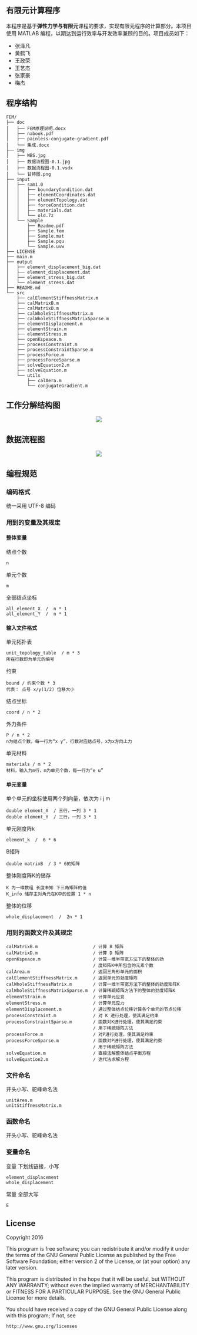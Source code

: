 有限元计算程序
--------------

本程序是基于**弹性力学与有限元**课程的要求，实现有限元程序的计算部分。本项目使用 MATLAB 编程，以期达到运行效率与开发效率兼顾的目的。项目成员如下：
- 张泽凡
- 黄鹤飞
- 王政荣
- 王艺杰
- 张家豪
- 梅杰

## 程序结构

    FEM/
    ├── doc
    │   ├── FEM原理说明.docx
    │   ├── nabook.pdf
    │   ├── painless-conjugate-gradient.pdf
    │   └── 集成.docx
    ├── img
    │   ├── WBS.jpg
    │   ├── 数据流程图-0.1.jpg
    │   ├── 数据流程图-0.1.vsdx
    │   └── 甘特图.png
    ├── input
    │   ├── sam1.0
    │   │   ├── boundaryCondition.dat
    │   │   ├── elementCoordinates.dat
    │   │   ├── elementTopology.dat
    │   │   ├── forceCondition.dat
    │   │   ├── materials.dat
    │   │   └── old.7z
    │   └── Sample
    │       ├── Readme.pdf
    │       ├── Sample.fem
    │       ├── Sample.mat
    │       ├── Sample.pqu
    │       └── Sample.uvw
    ├── LICENSE
    ├── main.m
    ├── output
    │   ├── element_displacement_big.dat
    │   ├── element_displacement.dat
    │   ├── element_stress_big.dat
    │   └── element_stress.dat
    ├── README.md
    └── src
        ├── calElementStiffnessMatrix.m
        ├── calMatrixB.m
        ├── calMatrixD.m
        ├── calWholeStiffnessMatrix.m
        ├── calWholeStiffnessMatrixSparse.m
        ├── elementDisplacement.m
        ├── elementStrain.m
        ├── elementStress.m
        ├── openKspeace.m
        ├── processConstraint.m
        ├── processConstraintSparse.m
        ├── processForce.m
        ├── processForceSparse.m
        ├── solveEquation2.m
        ├── solveEquation.m
        └── utils
            ├── calAera.m
            └── conjugateGradient.m

## 工作分解结构图

<div align="center">
    <img src="https://github.com/MajorChina/FEM/blob/master/img/WBS.jpg">
</div>

<!-- ## 任务安排及进度

<div align="center">
    <img src="https://github.com/MajorChina/FEM/blob/master/img/甘特图.png">
</div> -->

## 数据流程图

<div align="center">
    <img src="https://github.com/MajorChina/FEM/blob/master/img/数据流程图-0.1.jpg">
</div>

## 编程规范

### 编码格式

统一采用 UTF-8 编码

### 用到的变量及其规定

#### 整体变量

结点个数

    n

单元个数

    m

全部结点坐标

    all_element_X  /  n * 1
    all_element_Y  /  n * 1

#### 输入文件格式

单元拓扑表

    unit_topology_table  / m * 3  
    所在行数即为单元的编号

约束

    bound / 约束个数 * 3
    代表： 点号 x/y(1/2) 位移大小

结点坐标

    coord / n * 2

外力条件

    P / n * 2
    n为结点个数，每一行为“x y”，行数对应结点号，x为x方向上力

单元材料
    
    materials / m * 2
    材料，输入为m行，m为单元个数，每一行为“e u”

#### 单元变量

单个单元的坐标使用两个列向量，依次为 i j m

    double element_X  / 三行，一列 3 * 1  
    double element_Y  / 三行，一列 3 * 1

单元刚度阵k

    element_k  /  6 * 6

B矩阵

    double matrixB  / 3 * 6的矩阵

整体刚度阵K的储存

    K 为一维数组 长度未知 下三角矩阵的值
    K_info 储存主对角元在K中的位置 1 * n

整体的位移

    whole_displacement  /  2n * 1


### 用到的函数文件及其规定
    
    calMatrixB.m                     / 计算 B 矩阵
    calMatrixD.m                     / 计算 D 矩阵
    openKspeace.m                    / 计算一维半带宽方法下的整体的劲
                                     / 度矩阵K中所包含的元素个数
    calArea.m                        / 返回三角形单元的面积
    calElementStiffnessMatrix.m      / 返回单元的劲度矩阵
    calWholeStiffnessMatrix.m        / 计算一维半带宽方法下的整体的劲度矩阵K
    calWholeStiffnessMatrixSparse.m  / 计算稀疏矩阵方法下的整体的劲度矩阵K
    elementStrain.m                  / 计算单元应变
    elementStress.m                  / 计算单元应力
    elementDisplacement.m            / 通过整体结点位移计算各个单元的节点位移
    processConstraint.m              / 对 K 进行处理，使其满足约束
    processConstraintSparse.m        / 函数对K进行处理，使其满足约束
                                     / 用于稀疏矩阵方法
    processForce.m                   / 对P进行处理，使其满足约束
    processForceSparse.m             / 函数对P进行处理，使其满足约束
                                     / 用于稀疏矩阵方法
    solveEquation.m                  / 直接法解整体结点平衡方程
    solveEquation2.m                 / 迭代法求解方程

### 文件命名

开头小写、驼峰命名法

    unitArea.m
    unitStiffnessMatrix.m

### 函数命名

开头小写、驼峰命名法

### 变量命名

变量 下划线链接，小写

    element_displacement
    whole_displacement

常量 全部大写

    E



License
-------
Copyright 2016

This program is free software; you can redistribute it and/or modify it under the terms of the GNU General Public License as published by the Free Software Foundation; either version 2 of the License, or (at your option) any later version.

This program is distributed in the hope that it will be useful, but WITHOUT ANY WARRANTY; without even the implied warranty of MERCHANTABILITY or FITNESS FOR A PARTICULAR PURPOSE.  See the GNU General Public License for more details.

You should have received a copy of the GNU General Public License along with this program; If not, see 
    
    http://www.gnu.org/licenses